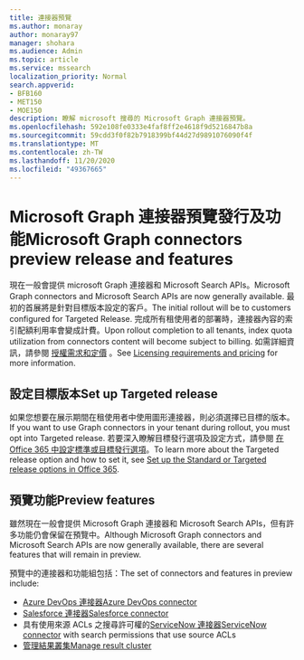 ```yaml
---
title: 連接器預覽
ms.author: monaray
author: monaray97
manager: shohara
ms.audience: Admin
ms.topic: article
ms.service: mssearch
localization_priority: Normal
search.appverid:
- BFB160
- MET150
- MOE150
description: 瞭解 microsoft 搜尋的 Microsoft Graph 連接器預覽。
ms.openlocfilehash: 592e108fe0333e4faf8ff2e4618f9d5216847b8a
ms.sourcegitcommit: 59cdd3f0f82b7918399bf44d27d9891076090f4f
ms.translationtype: MT
ms.contentlocale: zh-TW
ms.lasthandoff: 11/20/2020
ms.locfileid: "49367665"
---
```

# <a name="microsoft-graph-connectors-preview-release-and-features"></a><span data-ttu-id="5cd27-103">Microsoft Graph 連接器預覽發行及功能</span><span class="sxs-lookup"><span data-stu-id="5cd27-103">Microsoft Graph connectors preview release and features</span></span>

<span data-ttu-id="5cd27-104">現在一般會提供 microsoft Graph 連接器和 Microsoft Search APIs。</span><span class="sxs-lookup"><span data-stu-id="5cd27-104">Microsoft Graph connectors and Microsoft Search APIs are now generally available.</span></span> <span data-ttu-id="5cd27-105">最初的首展將是針對目標版本設定的客戶。</span><span class="sxs-lookup"><span data-stu-id="5cd27-105">The initial rollout will be to customers configured for Targeted Release.</span></span> <span data-ttu-id="5cd27-106">完成所有租使用者的部署時，連接器內容的索引配額利用率會變成計費。</span><span class="sxs-lookup"><span data-stu-id="5cd27-106">Upon rollout completion to all tenants, index quota utilization from connectors content will become subject to billing.</span></span> <span data-ttu-id="5cd27-107">如需詳細資訊，請參閱 [授權需求和定價](licensing.md) 。</span><span class="sxs-lookup"><span data-stu-id="5cd27-107">See [Licensing requirements and pricing](licensing.md) for more information.</span></span>

## <a name="set-up-targeted-release"></a><span data-ttu-id="5cd27-108">設定目標版本</span><span class="sxs-lookup"><span data-stu-id="5cd27-108">Set up Targeted release</span></span>

<span data-ttu-id="5cd27-109">如果您想要在展示期間在租使用者中使用圖形連接器，則必須選擇已目標的版本。</span><span class="sxs-lookup"><span data-stu-id="5cd27-109">If you want to use Graph connectors in your tenant during rollout, you must opt into Targeted release.</span></span> <span data-ttu-id="5cd27-110">若要深入瞭解目標發行選項及設定方式，請參閱 [在 Office 365 中設定標準或目標發行選項](https://docs.microsoft.com/office365/admin/manage/release-options-in-office-365?view=o365-worldwide)。</span><span class="sxs-lookup"><span data-stu-id="5cd27-110">To learn more about the Targeted release option and how to set it, see [Set up the Standard or Targeted release options in Office 365](https://docs.microsoft.com/office365/admin/manage/release-options-in-office-365?view=o365-worldwide).</span></span>

## <a name="preview-features"></a><span data-ttu-id="5cd27-111">預覽功能</span><span class="sxs-lookup"><span data-stu-id="5cd27-111">Preview features</span></span>

<span data-ttu-id="5cd27-112">雖然現在一般會提供 Microsoft Graph 連接器和 Microsoft Search APIs，但有許多功能仍會保留在預覽中。</span><span class="sxs-lookup"><span data-stu-id="5cd27-112">Although Microsoft Graph connectors and Microsoft Search APIs are now generally available, there are several features that will remain in preview.</span></span>

<span data-ttu-id="5cd27-113">預覽中的連接器和功能組包括：</span><span class="sxs-lookup"><span data-stu-id="5cd27-113">The set of connectors and features in preview include:</span></span>

* [<span data-ttu-id="5cd27-114">Azure DevOps 連接器</span><span class="sxs-lookup"><span data-stu-id="5cd27-114">Azure DevOps connector</span></span>](azure-devops-connector.md)
* [<span data-ttu-id="5cd27-115">Salesforce 連接器</span><span class="sxs-lookup"><span data-stu-id="5cd27-115">Salesforce connector</span></span>](salesforce-connector.md)
* <span data-ttu-id="5cd27-116">具有使用來源 ACLs 之搜尋許可權的[ServiceNow 連接器](servicenow.md)</span><span class="sxs-lookup"><span data-stu-id="5cd27-116">[ServiceNow connector](servicenow.md) with search permissions that use source ACLs</span></span>
* [<span data-ttu-id="5cd27-117">管理結果叢集</span><span class="sxs-lookup"><span data-stu-id="5cd27-117">Manage result cluster</span></span>](result-cluster.md)